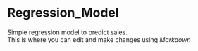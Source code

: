 # Regression_Model
Simple regression model to predict sales.  
This is where you can edit and make changes using _Markdown_
